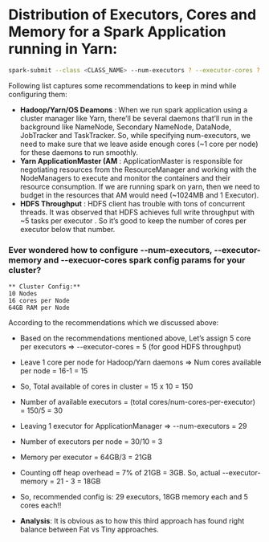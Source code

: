 # Distribution of Executors, Cores and Memory for a Spark Application running in Yarn:

```bash
spark-submit --class <CLASS_NAME> --num-executors ? --executor-cores ? --executor-memory ? ....
```

Following list captures some recommendations to keep in mind while configuring them:
* **Hadoop/Yarn/OS Deamons** : When we run spark application using a cluster manager like Yarn, there’ll be several daemons that’ll run in the background like NameNode, Secondary NameNode, DataNode, JobTracker and TaskTracker. So, while specifying num-executors, we need to make sure that we leave aside enough cores (~1 core per node) for these daemons to run smoothly.
* **Yarn ApplicationMaster (AM** : ApplicationMaster is responsible for negotiating resources from the ResourceManager and working with the NodeManagers to execute and monitor the containers and their resource consumption. If we are running spark on yarn, then we need to budget in the resources that AM would need (~1024MB and 1 Executor).
* **HDFS Throughput** : HDFS client has trouble with tons of concurrent threads. It was observed that HDFS achieves full write throughput with ~5 tasks per executor . So it’s good to keep the number of cores per executor below that number.


### Ever wondered how to configure --num-executors, --executor-memory and --execuor-cores spark config params for your cluster?

```
** Cluster Config:**
10 Nodes
16 cores per Node
64GB RAM per Node
```

According to the recommendations which we discussed above:

* Based on the recommendations mentioned above, Let’s assign 5 core per executors => --executor-cores = 5 (for good HDFS throughput)
* Leave 1 core per node for Hadoop/Yarn daemons => Num cores available per node = 16-1 = 15
* So, Total available of cores in cluster = 15 x 10 = 150
* Number of available executors = (total cores/num-cores-per-executor) = 150/5 = 30
* Leaving 1 executor for ApplicationManager => --num-executors = 29
* Number of executors per node = 30/10 = 3
* Memory per executor = 64GB/3 = 21GB
* Counting off heap overhead = 7% of 21GB = 3GB. So, actual --executor-memory = 21 - 3 = 18GB
* So, recommended config is: 29 executors, 18GB memory each and 5 cores each!!

* **Analysis**: It is obvious as to how this third approach has found right balance between Fat vs Tiny approaches. 
